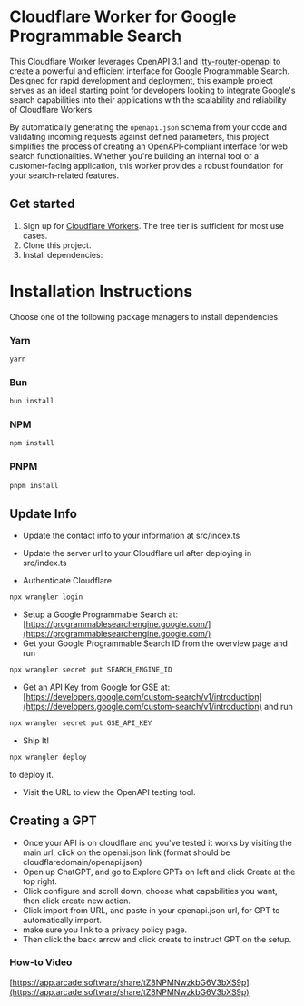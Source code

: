 # Cloudflare Worker for Google Programmable Search

This Cloudflare Worker leverages OpenAPI 3.1 and [itty-router-openapi](https://github.com/cloudflare/itty-router-openapi) to create a powerful and efficient interface for Google Programmable Search. Designed for rapid development and deployment, this example project serves as an ideal starting point for developers looking to integrate Google's search capabilities into their applications with the scalability and reliability of Cloudflare Workers.

By automatically generating the `openapi.json` schema from your code and validating incoming requests against defined parameters, this project simplifies the process of creating an OpenAPI-compliant interface for web search functionalities. Whether you're building an internal tool or a customer-facing application, this worker provides a robust foundation for your search-related features.

## Get started

1. Sign up for [Cloudflare Workers](https://workers.dev). The free tier is sufficient for most use cases.
2. Clone this project.
3. Install dependencies:

# Installation Instructions

Choose one of the following package managers to install dependencies:

### Yarn
```bash
yarn
```

### Bun
```bash
bun install
```

### NPM
```bash
npm install
```

### PNPM
```bash
pnpm install
```

## Update Info
- Update the contact info to your information at src/index.ts
- Update the server url to your Cloudflare url after deploying in src/index.ts

- Authenticate Cloudflare 
```bash
npx wrangler login
```
- Setup a Google Programmable Search at: [https://programmablesearchengine.google.com/](https://programmablesearchengine.google.com/)
- Get your Google Programmable Search ID from the overview page and run
```bash
npx wrangler secret put SEARCH_ENGINE_ID
```
- Get an API Key from Google for GSE at: [https://developers.google.com/custom-search/v1/introduction](https://developers.google.com/custom-search/v1/introduction) and run
```bash
npx wrangler secret put GSE_API_KEY
```
- Ship It! 
```bash
npx wrangler deploy
```
to deploy it.
- Visit the URL to view the OpenAPI testing tool.

## Creating a GPT
- Once your API is on cloudflare and you've tested it works by visiting the main url, click on the openai.json link (format should be cloudflaredomain/openapi.json)
- Open up ChatGPT, and go to Explore GPTs on left and click Create at the top right.
- Click configure and scroll down, choose what capabilities you want, then click create new action.
- Click import from URL, and paste in your openapi.json url, for GPT to automatically import. 
- make sure you link to a privacy policy page. 
- Then click the back arrow and click create to instruct GPT on the setup.

### How-to Video
[https://app.arcade.software/share/tZ8NPMNwzkbG6V3bXS9p](https://app.arcade.software/share/tZ8NPMNwzkbG6V3bXS9p)

